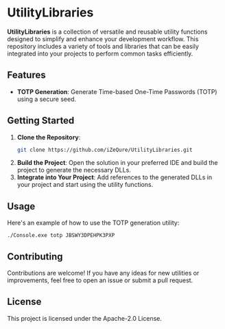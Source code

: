 # UtilityLibraries

**UtilityLibraries** is a collection of versatile and reusable utility functions designed to simplify and enhance your development workflow. This repository includes a variety of tools and libraries that can be easily integrated into your projects to perform common tasks efficiently.

## Features

- **TOTP Generation**: Generate Time-based One-Time Passwords (TOTP) using a secure seed.

## Getting Started

1. **Clone the Repository**:
   ```bash
   git clone https://github.com/iZeQure/UtilityLibraries.git
2. **Build the Project**: Open the solution in your preferred IDE and build the project to generate the necessary DLLs.
3. **Integrate into Your Project**: Add references to the generated DLLs in your project and start using the utility functions.

## Usage
Here's an example of how to use the TOTP generation utility:

```console
./Console.exe totp JBSWY3DPEHPK3PXP
```

## Contributing
Contributions are welcome! If you have any ideas for new utilities or improvements, feel free to open an issue or submit a pull request.

## License
This project is licensed under the Apache-2.0 License.
